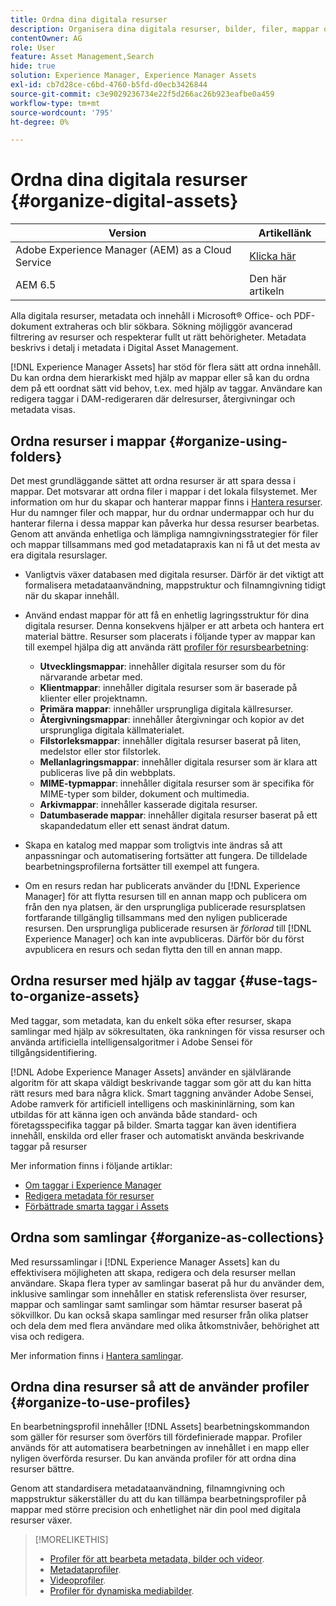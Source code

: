 ```yaml
---
title: Ordna dina digitala resurser
description: Organisera dina digitala resurser, bilder, filer, mappar och så vidare med Experience Manager.
contentOwner: AG
role: User
feature: Asset Management,Search
hide: true
solution: Experience Manager, Experience Manager Assets
exl-id: cb7d28ce-c6bd-4760-b5fd-d0ecb3426844
source-git-commit: c3e9029236734e22f5d266ac26b923eafbe0a459
workflow-type: tm+mt
source-wordcount: '795'
ht-degree: 0%

---
```


# Ordna dina digitala resurser {#organize-digital-assets}

| Version | Artikellänk |
| -------- | ---------------------------- |
| Adobe Experience Manager (AEM) as a Cloud Service | [Klicka här](https://experienceleague.adobe.com/docs/experience-manager-cloud-service/content/assets/manage/organize-assets.html?lang=sv-SE) |
| AEM 6.5 | Den här artikeln |

Alla digitala resurser, metadata och innehåll i Microsoft® Office- och PDF-dokument extraheras och blir sökbara. Sökning möjliggör avancerad filtrering av resurser och respekterar fullt ut rätt behörigheter. Metadata beskrivs i detalj i metadata i Digital Asset Management.

[!DNL Experience Manager Assets] har stöd för flera sätt att ordna innehåll. Du kan ordna dem hierarkiskt med hjälp av mappar eller så kan du ordna dem på ett oordnat sätt vid behov, t.ex. med hjälp av taggar. Användare kan redigera taggar i DAM-redigeraren där delresurser, återgivningar och metadata visas.

## Ordna resurser i mappar {#organize-using-folders}

Det mest grundläggande sättet att ordna resurser är att spara dessa i mappar. Det motsvarar att ordna filer i mappar i det lokala filsystemet. Mer information om hur du skapar och hanterar mappar finns i [Hantera resurser](manage-assets.md). Hur du namnger filer och mappar, hur du ordnar undermappar och hur du hanterar filerna i dessa mappar kan påverka hur dessa resurser bearbetas. Genom att använda enhetliga och lämpliga namngivningsstrategier för filer och mappar tillsammans med god metadatapraxis kan ni få ut det mesta av era digitala resurslager.

* Vanligtvis växer databasen med digitala resurser. Därför är det viktigt att formalisera metadataanvändning, mappstruktur och filnamngivning tidigt när du skapar innehåll.
* Använd endast mappar för att få en enhetlig lagringsstruktur för dina digitala resurser. Denna konsekvens hjälper er att arbeta och hantera ert material bättre. Resurser som placerats i följande typer av mappar kan till exempel hjälpa dig att använda rätt [profiler för resursbearbetning](processing-profiles.md):

   * **Utvecklingsmappar**: innehåller digitala resurser som du för närvarande arbetar med.
   * **Klientmappar**: innehåller digitala resurser som är baserade på klienter eller projektnamn.
   * **Primära mappar**: innehåller ursprungliga digitala källresurser.
   * **Återgivningsmappar**: innehåller återgivningar och kopior av det ursprungliga digitala källmaterialet.
   * **Filstorleksmappar**: innehåller digitala resurser baserat på liten, medelstor eller stor filstorlek.
   * **Mellanlagringsmappar**: innehåller digitala resurser som är klara att publiceras live på din webbplats.
   * **MIME-typmappar**: innehåller digitala resurser som är specifika för MIME-typer som bilder, dokument och multimedia.
   * **Arkivmappar**: innehåller kasserade digitala resurser.
   * **Datumbaserade mappar**: innehåller digitala resurser baserat på ett skapandedatum eller ett senast ändrat datum.

* Skapa en katalog med mappar som troligtvis inte ändras så att anpassningar och automatisering fortsätter att fungera. De tilldelade bearbetningsprofilerna fortsätter till exempel att fungera.
* Om en resurs redan har publicerats använder du [!DNL Experience Manager] för att flytta resursen till en annan mapp och publicera om från den nya platsen, är den ursprungliga publicerade resursplatsen fortfarande tillgänglig tillsammans med den nyligen publicerade resursen. Den ursprungliga publicerade resursen är *förlorad* till [!DNL Experience Manager] och kan inte avpubliceras. Därför bör du först avpublicera en resurs och sedan flytta den till en annan mapp.

## Ordna resurser med hjälp av taggar {#use-tags-to-organize-assets}

Med taggar, som metadata, kan du enkelt söka efter resurser, skapa samlingar med hjälp av sökresultaten, öka rankningen för vissa resurser och använda artificiella intelligensalgoritmer i Adobe Sensei för tillgångsidentifiering.

[!DNL Adobe Experience Manager Assets] använder en självlärande algoritm för att skapa väldigt beskrivande taggar som gör att du kan hitta rätt resurs med bara några klick. Smart taggning använder Adobe Sensei, Adobe ramverk för artificiell intelligens och maskininlärning, som kan utbildas för att känna igen och använda både standard- och företagsspecifika taggar på bilder. Smarta taggar kan även identifiera innehåll, enskilda ord eller fraser och automatiskt använda beskrivande taggar på resurser

Mer information finns i följande artiklar:

* [Om taggar i Experience Manager](/help/sites-authoring/tags.md)
* [Redigera metadata för resurser](metadata.md)
* [Förbättrade smarta taggar i Assets](enhanced-smart-tags.md)

## Ordna som samlingar {#organize-as-collections}

Med resurssamlingar i [!DNL Experience Manager Assets] kan du effektivisera möjligheten att skapa, redigera och dela resurser mellan användare. Skapa flera typer av samlingar baserat på hur du använder dem, inklusive samlingar som innehåller en statisk referenslista över resurser, mappar och samlingar samt samlingar som hämtar resurser baserat på sökvillkor. Du kan också skapa samlingar med resurser från olika platser och dela dem med flera användare med olika åtkomstnivåer, behörighet att visa och redigera.

Mer information finns i [Hantera samlingar](manage-collections.md).

<!-- TBD items: add screenshots where applicable
Any hints/recommendations of when to use what method of organizing? Some examples of how organizing helps towards a better taxonomy and improved content velocity.
Add back links to blog posts by marketing?
-->

## Ordna dina resurser så att de använder profiler {#organize-to-use-profiles}

En bearbetningsprofil innehåller [!DNL Assets] bearbetningskommandon som gäller för resurser som överförs till fördefinierade mappar. Profiler används för att automatisera bearbetningen av innehållet i en mapp eller nyligen överförda resurser. Du kan använda profiler för att ordna dina resurser bättre.

Genom att standardisera metadataanvändning, filnamngivning och mappstruktur säkerställer du att du kan tillämpa bearbetningsprofiler på mappar med större precision och enhetlighet när din pool med digitala resurser växer.

>[!MORELIKETHIS]
>
>* [Profiler för att bearbeta metadata, bilder och videor](processing-profiles.md).
>* [Metadataprofiler](/help/assets/metadata-config.md#metadata-profiles).
>* [Videoprofiler](video-profiles.md).
>* [Profiler för dynamiska mediabilder](image-profiles.md).
